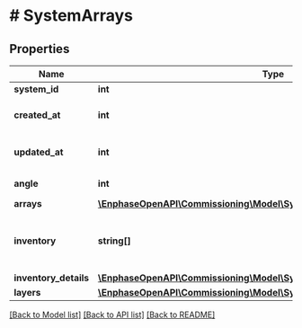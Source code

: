 # # SystemArrays

## Properties

Name | Type | Description | Notes
------------ | ------------- | ------------- | -------------
**system_id** | **int** | System ID. | [optional]
**created_at** | **int** | System created Epoch time. | [optional]
**updated_at** | **int** | System updated Epoch time. | [optional]
**angle** | **int** | Angle of the system. | [optional]
**arrays** | [**\EnphaseOpenAPI\Commissioning\Model\SystemArray[]**](SystemArray.md) |  | [optional]
**inventory** | **string[]** | List of active inverter serial numbers. | [optional]
**inventory_details** | [**\EnphaseOpenAPI\Commissioning\Model\SystemArraysInventoryDetailsInner[]**](SystemArraysInventoryDetailsInner.md) |  | [optional]
**layers** | [**\EnphaseOpenAPI\Commissioning\Model\SystemArraysLayersInner[]**](SystemArraysLayersInner.md) |  | [optional]

[[Back to Model list]](../../README.md#models) [[Back to API list]](../../README.md#endpoints) [[Back to README]](../../README.md)
